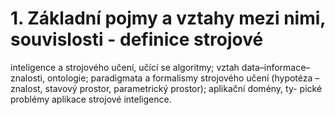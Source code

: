 # 1. **Základnı́ pojmy a vztahy mezi nimi, souvislosti** - definice strojové
inteligence a strojového učenı́, učı́cı́ se algoritmy; vztah data–informace–
znalosti, ontologie; paradigmata a formalismy strojového učenı́ (hypotéza
– znalost, stavový prostor, parametrický prostor); aplikačnı́ domény, ty-
pické problémy aplikace strojové inteligence.


